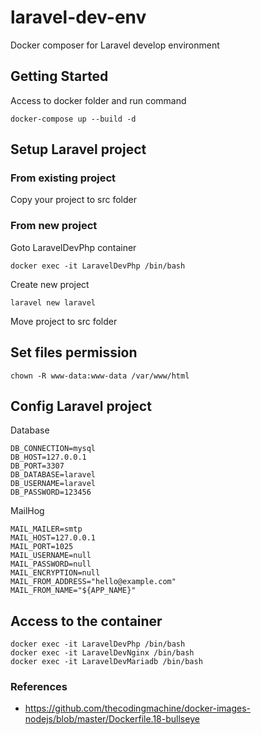 # laravel-dev-env
Docker composer for Laravel develop environment

## Getting Started
Access to docker folder and run command
```shell
docker-compose up --build -d
```

## Setup Laravel project
### From existing project
Copy your project to src folder
### From new project
Goto LaravelDevPhp container
```shell
docker exec -it LaravelDevPhp /bin/bash
```
Create new project
```shell
laravel new laravel
```
Move project to src folder
## Set files permission
```shell
chown -R www-data:www-data /var/www/html
```

## Config Laravel project
Database
```shell
DB_CONNECTION=mysql
DB_HOST=127.0.0.1
DB_PORT=3307
DB_DATABASE=laravel
DB_USERNAME=laravel
DB_PASSWORD=123456
```
MailHog
```shell
MAIL_MAILER=smtp
MAIL_HOST=127.0.0.1
MAIL_PORT=1025
MAIL_USERNAME=null
MAIL_PASSWORD=null
MAIL_ENCRYPTION=null
MAIL_FROM_ADDRESS="hello@example.com"
MAIL_FROM_NAME="${APP_NAME}"
```

## Access to the container
```shell
docker exec -it LaravelDevPhp /bin/bash
docker exec -it LaravelDevNginx /bin/bash
docker exec -it LaravelDevMariadb /bin/bash
```

### References
- https://github.com/thecodingmachine/docker-images-nodejs/blob/master/Dockerfile.18-bullseye
